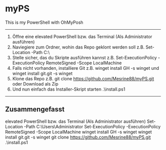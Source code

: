 # myPS
This is my PowerShell with OhMyPosh
___

1. Öffne eine elevated PowerShell bzw. das Terminal (Als Administrator ausführen)
2. Naviegiere zum Ordner, wohin das Repo geklont werden soll z.B. Set-Location -Path C:\
3. Stelle sicher, das du Skripte ausführen kannst z.B. Set-ExecutionPolicy -ExecutionPolicy RemoteSigned -Scope LocalMachine
4. Falls nicht vorhanden, installiere Git z.B. winget install GH -s winget und winget install git.git -s winget
5. Klone das Repo z.B. git clone https://github.com/Mesrine88/myPS.git oder Download als Zip
6. Und nun einfach das Installer-Skript starten .\install.ps1

___

## Zusammengefasst
elevated PowerShell bzw. das Terminal (Als Administrator ausführen)
Set-Location -Path C:\Users\Administrator
Set-ExecutionPolicy -ExecutionPolicy RemoteSigned -Scope LocalMachine
winget install GH -s winget
winget install git.git -s winget
git clone https://github.com/Mesrine88/myPS.git
.\install.ps1
